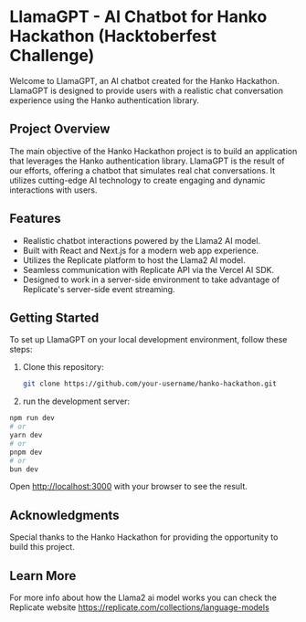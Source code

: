 # LlamaGPT - AI Chatbot for Hanko Hackathon (Hacktoberfest Challenge)

Welcome to LlamaGPT, an AI chatbot created for the Hanko Hackathon. LlamaGPT is designed to provide users with a realistic chat conversation experience using the Hanko authentication library.

## Project Overview

The main objective of the Hanko Hackathon project is to build an application that leverages the Hanko authentication library. LlamaGPT is the result of our efforts, offering a chatbot that simulates real chat conversations. It utilizes cutting-edge AI technology to create engaging and dynamic interactions with users.

## Features

- Realistic chatbot interactions powered by the Llama2 AI model.
- Built with React and Next.js for a modern web app experience.
- Utilizes the Replicate platform to host the Llama2 AI model.
- Seamless communication with Replicate API via the Vercel AI SDK.
- Designed to work in a server-side environment to take advantage of Replicate's server-side event streaming.

## Getting Started

To set up LlamaGPT on your local development environment, follow these steps:

1. Clone this repository:

   ```bash
   git clone https://github.com/your-username/hanko-hackathon.git


2. run the development server:

```bash
npm run dev
# or
yarn dev
# or
pnpm dev
# or
bun dev
```

Open [http://localhost:3000](http://localhost:3000) with your browser to see the result.


## Acknowledgments
Special thanks to the Hanko Hackathon for providing the opportunity to build this project.

## Learn More
For more info about how the Llama2 ai model works you can check the Replicate website https://replicate.com/collections/language-models

